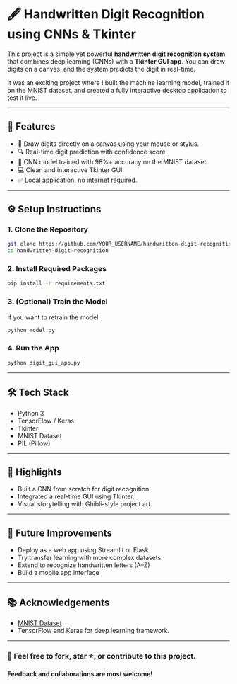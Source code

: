 # 🖋️ Handwritten Digit Recognition using CNNs & Tkinter

This project is a simple yet powerful **handwritten digit recognition system** that combines deep learning (CNNs) with a **Tkinter GUI app**. You can draw digits on a canvas, and the system predicts the digit in real-time.

It was an exciting project where I built the machine learning model, trained it on the MNIST dataset, and created a fully interactive desktop application to test it live.

---

## 🚀 Features
- 🎨 Draw digits directly on a canvas using your mouse or stylus.
- 🔍 Real-time digit prediction with confidence score.
- 🧠 CNN model trained with 98%+ accuracy on the MNIST dataset.
- 💻 Clean and interactive Tkinter GUI.
- ✅ Local application, no internet required.

---

## ⚙️ Setup Instructions

### 1. Clone the Repository
```bash
git clone https://github.com/YOUR_USERNAME/handwritten-digit-recognition.git
cd handwritten-digit-recognition
```

### 2. Install Required Packages
```bash
pip install -r requirements.txt
```

### 3. (Optional) Train the Model
If you want to retrain the model:
```bash
python model.py
```

### 4. Run the App
```bash
python digit_gui_app.py
```

---

## 🛠️ Tech Stack
- Python 3
- TensorFlow / Keras
- Tkinter
- MNIST Dataset
- PIL (Pillow)

---

## 🌟 Highlights
- Built a CNN from scratch for digit recognition.
- Integrated a real-time GUI using Tkinter.
- Visual storytelling with Ghibli-style project art.

---

## 🔮 Future Improvements

- Deploy as a web app using Streamlit or Flask
- Try transfer learning with more complex datasets
- Extend to recognize handwritten letters (A–Z)
- Build a mobile app interface

---

## 📚 Acknowledgements
- [MNIST Dataset](http://yann.lecun.com/exdb/mnist/)
- TensorFlow and Keras for deep learning framework.

---

### 💬 Feel free to fork, star ⭐, or contribute to this project.  
**Feedback and collaborations are most welcome!**
